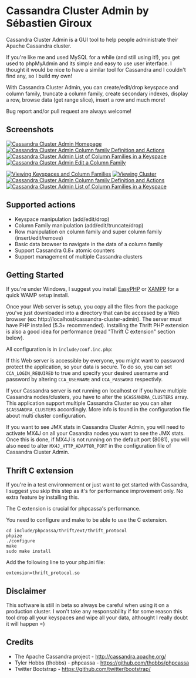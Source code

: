 Cassandra Cluster Admin by Sébastien Giroux
===============================================
Cassandra Cluster Admin is a GUI tool to help people administrate their Apache Cassandra cluster.

If you're like me and used MySQL for a while (and still using it!), you get used to phpMyAdmin and its simple and easy to use user interface. I thought it would be nice to have a similar tool for Cassandra and I couldn't find any, so I build my own!

With Cassandra Cluster Admin, you can create/edit/drop keyspace and column family, truncate a column family, create secondary indexes, display a row, browse data (get range slice), insert a row and much more!

Bug report and/or pull request are always welcome!

Screenshots
------------------------------------------------

[![Cassandra Cluster Admin Homepage](http://img708.imageshack.us/img708/7939/screenshot1kk.th.png)](http://img708.imageshack.us/img708/7939/screenshot1kk.png) [![Cassandra Cluster Admin Column family Definition and Actions](http://img24.imageshack.us/img24/7249/screenshot2po.th.png)](http://img24.imageshack.us/img24/7249/screenshot2po.png)  [![Cassandra Cluster Admin List of Column Families in a Keyspace](http://img855.imageshack.us/img855/3512/screenshot3tc.th.png)](http://img855.imageshack.us/img855/3512/screenshot3tc.png) [![Cassandra Cluster Admin Edit a Column Family](http://img52.imageshack.us/img52/6885/screenshot4kr.th.png)](http://img52.imageshack.us/img52/6885/screenshot4kr.png)

[![Viewing Keyspaces and Column Families](http://www.flashy.cc/cassandra-cluster-admin/1_small.png)](http://www.flashy.cc/cassandra-cluster-admin/1.png) [![Viewing Cluster](http://www.flashy.cc/cassandra-cluster-admin/2_small.png)](http://www.flashy.cc/cassandra-cluster-admin/2.png) [![Cassandra Cluster Admin Column family Definition and Actions](http://www.flashy.cc/cassandra-cluster-admin/4_small.png)](http://www.flashy.cc/cassandra-cluster-admin/4.png)  [![Cassandra Cluster Admin List of Column Families in a Keyspace](http://www.flashy.cc/cassandra-cluster-admin/5_small.png)](http://www.flashy.cc/cassandra-cluster-admin/5.png)

Supported actions
------------------------------------------------
* Keyspace manipulation (add/edit/drop)
* Column Family manipulation (add/edit/truncate/drop)
* Row manipulation on column family and super column family (insert/edit/remove)
* Basic data browser to navigate in the data of a column family
* Support Cassandra 0.8+ atomic counters
* Support management of multiple Cassandra clusters

Getting Started
------------------------------------------------
If you're under Windows, I suggest you install [EasyPHP](http://www.easyphp.org/) or [XAMPP](http://www.apachefriends.org/en/xampp-windows.html) for a quick WAMP setup install.

Once your Web server is setup, you copy all the files from the package you've just downloaded into a directory that can be accessed by a Web browser (ex: http://localhost/cassandra-cluster-admin). The server must have PHP installed (5.3+ recommended). Installing the Thrift PHP extension is also a good idea for performance (read "Thrift C extension" section below).

All configuration is in `include/conf.inc.php`:

If this Web server is accessible by everyone, you might want to password protect the application, so your data is secure. To do so, you can set `CCA_LOGIN_REQUIRED` to true and specify your desired username and password by altering `CCA_USERNAME` and `CCA_PASSWORD` respectivly.

If your Cassandra server is not running on localhost or if you have multiple Cassandra nodes/clusters, you have to alter the `$CASSANDRA_CLUSTERS` array. This application support multiple Cassandra Cluster so you can alter `$CASSANDRA_CLUSTERS` accordingly. More info is found in the configuration file about multi cluster configuration.

If you want to see JMX stats in Cassandra Cluster Admin, you will need to activate MX4J on all your Casandra nodes you want to see the JMX stats. Once this is done, if MX4J is not running on the default port (8081), you will also need to alter `MX4J_HTTP_ADAPTOR_PORT` in the configuration file of Cassandra Cluster Admin.

Thrift C extension
------------------------------------------------
If you're in a test environnement or just want to get started with Cassandra, I suggest you skip this step as it's for performance improvement only. No extra feature by installing this.

The C extension is crucial for phpcassa's performance.

You need to configure and make to be able to use the C extension.

	cd include/phpcassa/thrift/ext/thrift_protocol  
	phpize  
	./configure  
	make  
	sudo make install  

Add the following line to your php.ini file:

	extension=thrift_protocol.so


Disclaimer
------------------------------------------------
This software is still in beta so always be careful when using it on a production cluster. I won't take any responsability if for some reason this tool drop all your keyspaces and wipe all your data, althought I really doubt it will happen =)


Credits
------------------------------------------------
* The Apache Cassandra project - http://cassandra.apache.org/
* Tyler Hobbs (thobbs) - phpcassa - https://github.com/thobbs/phpcassa
* Twitter Bootstrap - https://github.com/twitter/bootstrap/
